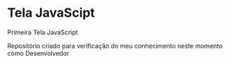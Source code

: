 # Tela JavaScipt
 Primeira Tela JavaScript 
 
 Repositório criado para verificação do meu conhecimento neste momento como Desenvolvedor
